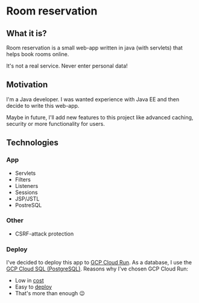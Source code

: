 # Room reservation

## What it is?

Room reservation is a small web-app written in java (with servlets) that helps book rooms online.

It's not a real service. Never enter personal data!

## Motivation

I'm a Java developer. I was wanted experience with Java EE and then decide to write this web-app.

Maybe in future, I'll add new features to this project like advanced caching, security or more functionality for users.

## Technologies

### App

* Servlets
* Filters
* Listeners
* Sessions
* JSP/JSTL
* PostreSQL

### Other

* CSRF-attack protection

### Deploy

I've decided to deploy this app to [GCP Cloud Run](https://cloud.google.com/run). As a database, I use the [GCP Cloud SQL (PostgreSQL)](https://cloud.google.com/sql/docs/postgres/). Reasons why I've chosen GCP Cloud Run:

* Low in [cost](https://cloud.google.com/run/pricing)
* Easy to [deploy](https://cloud.google.com/run/docs/quickstarts/build-and-deploy#java)
* That's more than enough :wink:

